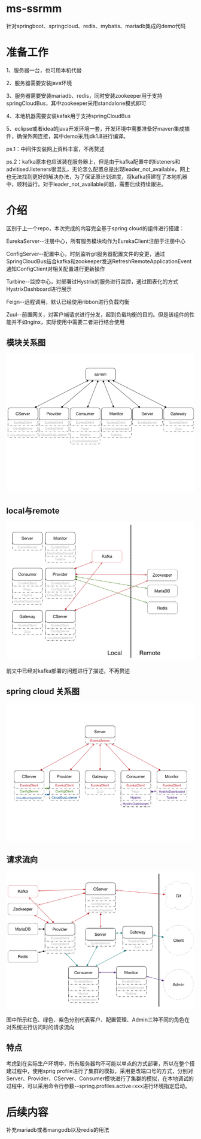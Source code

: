 # ms-ssrmm

针对springboot、springcloud、redis、mybatis、mariadb集成的demo代码

# 准备工作
1、服务器一台，也可用本机代替

2、服务器需要安装java环境

3、服务器需要安装mariadb、redis，同时安装zookeeper用于支持springCloudBus，其中zookeeper采用standalone模式即可

4、本地机器需要安装kafak用于支持springCloudBus

5、eclipse或者idea的java开发环境一套，开发环境中需要准备好maven集成插件，确保外网连接，其中demo采用jdk1.8进行编译。

ps.1：中间件安装网上资料丰富，不再赘述

ps.2：kafka原本也应该装在服务器上，但是由于kafka配置中的listeners和advitised.listeners很混乱，无论怎么配置总是出现leader\_not\_available，网上也无法找到更好的解决办法，为了保证原计划进度，将kafka搭建在了本地机器中，顺利运行。对于leader\_not\_available问题，需要后续持续跟进。

# 介绍
区别于上一个repo，本次完成的内容完全基于spring cloud的组件进行搭建：

EurekaServer--注册中心，所有服务模块均作为EurekaClient注册于注册中心

ConfigServer--配置中心，时刻监听git服务器配置文件的变更，通过SpringCloudBus结合kafka和zookeeper发送RefreshRemoteApplicationEvent通知ConfigClient对相关配置进行更新操作

Turbine--监控中心，对部署过Hystrix的服务进行监控，通过图表化的方式HystrixDashboard进行展示

Feign--远程调用，默认已经使用ribbon进行负载均衡

Zuul--前置网关，对客户端请求进行分发，起到负载均衡的目的。但是该组件的性能并不如nginx，实际使用中需要二者进行结合使用


## 模块关系图
![Image text](https://github.com/TuataraRjan/ms-ssrmm/blob/master/assets/Introduction-1.png)

## local与remote
![Image text](https://github.com/TuataraRjan/ms-ssrmm/blob/master/assets/Introduction-3.png)

前文中已经对kafka部署的问题进行了描述，不再赘述

## spring cloud 关系图
![Image text](https://github.com/TuataraRjan/ms-ssrmm/blob/master/assets/Introduction-2.png)

## 请求流向
![Image text](https://github.com/TuataraRjan/ms-ssrmm/blob/master/assets/Introduction-4.png)

图中所示红色、绿色、紫色分别代表客户、配置管理、Admin三种不同的角色在对系统进行访问时的请求流向

## 特点
考虑到在实际生产环境中，所有服务器均不可能以单点的方式部署，所以在整个搭建过程中，使用sprig profile进行了集群的模拟，采用更改端口号的方式，分别对Server、Provider、CServer、Consumer模块进行了集群的模拟，在本地调试的过程中，可以采用命令行参数--spring.profiles.active=xxx进行环境指定启动。




# 后续内容

补充mariadb或者mangodb以及redis的用法





